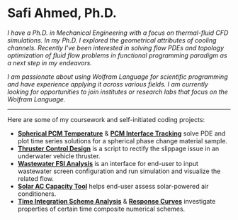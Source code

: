 # Safi Ahmed, Ph.D.

*I have a Ph.D. in Mechanical Engineering with a focus on thermal-fluid CFD simulations. In my Ph.D. I explored the geometrical attributes of cooling channels. Recently I've been interested in solving flow PDEs and topology optimization of fluid flow problems in functional programming paradigm as a next step in my endeavors.*

*I am passionate about using Wolfram Language for scientific programming and have experience applying it across various fields. I am currently looking for opportunities to join institutes or research labs that focus on the Wolfram Language.*
 
---

Here are some of my coursework and self-initiated coding projects:

- **[Spherical PCM Temperature](https://github.com/safibta/Spherical-PCM-temperature-profile)** & **[PCM Interface Tracking](https://github.com/safibta/Spherical-PCM-interface)** solve PDE and plot time series solutions for a spherical phase change material sample.
- **[Thruster Control Design](https://github.com/safibta/Underwater-vehicle-thruster-control)** is a script to rectify the slippage issue in an underwater vehicle thruster.
- **[Wastewater FSI Analysis](https://github.com/safibta/Wastewater-screen-FSI)** is an interface for end-user to input wastewater screen configuration and run simulation and visualize the related flow.
- **[Solar AC Capacity Tool](https://github.com/safibta/Solar-efficiency-data)** helps end-user assess solar-powered air conditioners.
- **[Time Integration Scheme Analysis](https://github.com/safibta/Numerical-integration-dispersion-analysis)** & **[Response Curves](https://github.com/safibta/Composite-method-response-curves)** investigate properties of certain time composite numerical schemes.
